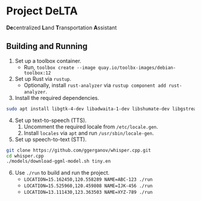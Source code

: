 # Project DeLTA

**De**centralized **L**and **T**ransportation **A**ssistant

## Building and Running

1. Set up a toolbox container.
   - Run, `toolbox create --image quay.io/toolbx-images/debian-toolbox:12`
2. Set up Rust via `rustup`.
   - Optionally, install `rust-analyzer` via `rustup component add rust-analyzer`.
3. Install the required dependencies.

```sh
sudo apt install libgtk-4-dev libadwaita-1-dev libshumate-dev libgstreamer1.0-dev gstreamer1.0-plugins-good libspeechd-dev speech-dispatcher cmake
```

4. Set up text-to-speech (TTS).
   1. Uncomment the required locale from `/etc/locale.gen`.
   2. Install `locales` via `apt` and run `/usr/sbin/locale-gen`.
5. Set up speech-to-text (STT).

```sh
git clone https://github.com/ggerganov/whisper.cpp.git
cd whisper.cpp
./models/download-ggml-model.sh tiny.en
```

6. Use `./run` to build and run the project.
   - `LOCATION=15.162450,120.558289 NAME=ABC-123 ./run`
   - `LOCATION=15.525960,120.459808 NAME=IJK-456 ./run`
   - `LOCATION=13.111430,123.363503 NAME=XYZ-789 ./run`
